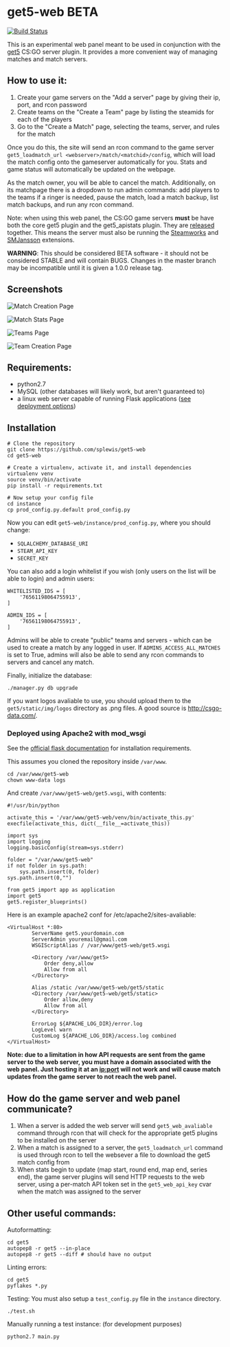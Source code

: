 get5-web BETA
===========================

[![Build Status](https://travis-ci.org/splewis/get5-web.svg?branch=master)](https://travis-ci.org/splewis/get5-web)

This is an experimental web panel meant to be used in conjunction with the [get5](https://github.com/splewis/get5) CS:GO server plugin. It provides a more convenient way of managing matches and match servers.


## How to use it:
1. Create your game servers on the "Add a server" page by giving their ip, port, and rcon password
2. Create teams on the "Create a Team" page by listing the steamids for each of the players
3. Go to the "Create a Match" page, selecting the teams, server, and rules for the match

Once you do this, the site will send an rcon command to the game server ``get5_loadmatch_url <webserver>/match/<matchid>/config``, which will load the match config onto the gameserver automatically for you. Stats and game status will automatically be updated on the webpage.

As the match owner, you will be able to cancel the match. Additionally, on its matchpage there is a dropdown to run admin commands: add players to the teams if a ringer is needed, pause the match, load a match backup, list match backups, and run any rcon command.

Note: when using this web panel, the CS:GO game servers **must** be have both the core get5 plugin and the get5_apistats plugin. They are [released](https://github.com/splewis/get5/releases) together. This means the server must also be running the [Steamworks](https://forums.alliedmods.net/showthread.php?t=229556) and [SMJansson](https://forums.alliedmods.net/showthread.php?t=184604) extensions.

**WARNING**: This should be considered BETA software - it should not be considered STABLE and will contain BUGS. Changes in the master branch may be incompatible until it is given a 1.0.0 release tag.


## Screenshots

![Match Creation Page](/screenshots/create_match.png?raw=true "Match Creation Page")

![Match Stats Page](/screenshots/match_stats.png?raw=true "Match Stats Page")

![Teams Page](/screenshots/teams.png?raw=true "Teams Page")

![Team Creation Page](/screenshots/team_edit.png?raw=true "Team Creation Page")

## Requirements:
- python2.7
- MySQL (other databases will likely work, but aren't guaranteed to)
- a linux web server capable of running Flask applications ([see deployment options](http://flask.pocoo.org/docs/0.11/deploying/))


## Installation
```
# Clone the repository
git clone https://github.com/splewis/get5-web
cd get5-web

# Create a virtualenv, activate it, and install dependencies
virtualenv venv
source venv/bin/activate
pip install -r requirements.txt

# Now setup your config file
cd instance
cp prod_config.py.default prod_config.py
```
Now you can edit ``get5-web/instance/prod_config.py``, where you should change:
- ``SQLALCHEMY_DATABASE_URI``
- ``STEAM_API_KEY``
- ``SECRET_KEY``

You can also add a login whitelist if you wish (only users on the list will be able to login) and admin users:
```
WHITELISTED_IDS = [
    '76561198064755913',
]

ADMIN_IDS = [
    '76561198064755913',
]
```

Admins will be able to create "public" teams and servers - which can be used to create a match by any logged in user. If ``ADMINS_ACCESS_ALL_MATCHES`` is set to True, admins will also be able to send any rcon commands to servers and cancel any match.

Finally, initialize the database:
```
./manager.py db upgrade
```

If you want logos avaliable to use, you should upload them to the ``get5/static/img/logos`` directory as .png files. A good source is http://csgo-data.com/.


### Deployed using Apache2 with mod_wsgi

See the [official flask documentation](http://flask.pocoo.org/docs/0.11/deploying/mod_wsgi/) for installation requirements.

This assumes you cloned the repository inside ``/var/www``.
```
cd /var/www/get5-web
chown www-data logs
```

And create ``/var/www/get5-web/get5.wsgi``, with contents:
```
#!/usr/bin/python

activate_this = '/var/www/get5-web/venv/bin/activate_this.py'
execfile(activate_this, dict(__file__=activate_this))

import sys
import logging
logging.basicConfig(stream=sys.stderr)

folder = "/var/www/get5-web"
if not folder in sys.path:
    sys.path.insert(0, folder)
sys.path.insert(0,"")

from get5 import app as application
import get5
get5.register_blueprints()
```

Here is an example apache2 conf for /etc/apache2/sites-avaliable:
```
<VirtualHost *:80>
		ServerName get5.yourdomain.com
		ServerAdmin youremail@gmail.com
		WSGIScriptAlias / /var/www/get5-web/get5.wsgi

		<Directory /var/www/get5>
			Order deny,allow
			Allow from all
		</Directory>

		Alias /static /var/www/get5-web/get5/static
		<Directory /var/www/get5-web/get5/static>
			Order allow,deny
			Allow from all
		</Directory>

		ErrorLog ${APACHE_LOG_DIR}/error.log
		LogLevel warn
		CustomLog ${APACHE_LOG_DIR}/access.log combined
</VirtualHost>
```

**Note: due to a limitation in how API requests are sent from the game server to the web server,
you must have a domain associated with the web panel. Just hosting it at an <ip:port> will not work and
will cause match updates from the game server to not reach the web panel.**

## How do the game server and web panel communicate?

1. When a server is added the web server will send ``get5_web_avaliable`` command through rcon that will check for the appropriate get5 plugins to be installed on the server
2. When a match is assigned to a server, the ``get5_loadmatch_url`` command  is used through rcon to tell the websever a file to download the get5 match config from
3. When stats begin to update (map start, round end, map end, series end), the game server plugins will send HTTP requests to the web server, using a per-match API token set in the ``get5_web_api_key`` cvar when the match was assigned to the server


## Other useful commands:

Autoformatting:
```
cd get5
autopep8 -r get5 --in-place
autopep8 -r get5 --diff # should have no output
```

Linting errors:
```
cd get5
pyflakes *.py
```

Testing:
You must also setup a ``test_config.py`` file in the ``instance`` directory.
```
./test.sh
```

Manually running a test instance: (for development purposes)
```
python2.7 main.py
```

